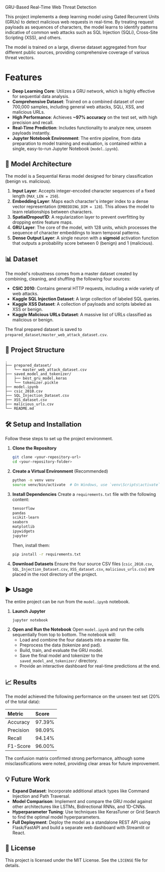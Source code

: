 GRU-Based Real-Time Web Threat Detection

This project implements a deep learning model using Gated Recurrent Units (GRUs) to detect malicious web requests in real-time. By treating request payloads as sequences of characters, the model learns to identify patterns indicative of common web attacks such as SQL Injection (SQLi), Cross-Site Scripting (XSS), and others.

The model is trained on a large, diverse dataset aggregated from four different public sources, providing comprehensive coverage of various threat vectors.

# Features

  * **Deep Learning Core**: Utilizes a GRU network, which is highly effective for sequential data analysis.
  * **Comprehensive Dataset**: Trained on a combined dataset of over 700,000 samples, including general web attacks, SQLi, XSS, and malicious URLs.
  * **High Performance**: Achieves **~97% accuracy** on the test set, with high precision and recall.
  * **Real-Time Prediction**: Includes functionality to analyze new, unseen payloads instantly.
  * **Jupyter Notebook Environment**: The entire pipeline, from data preparation to model training and evaluation, is contained within a single, easy-to-run Jupyter Notebook (`model.ipynb`).

## 🧠 Model Architecture

The model is a Sequential Keras model designed for binary classification (benign vs. malicious).

1.  **Input Layer**: Accepts integer-encoded character sequences of a fixed length (`MAX_LEN = 250`).
2.  **Embedding Layer**: Maps each character's integer index to a dense vector representation (`EMBEDDING_DIM = 128`). This allows the model to learn relationships between characters.
3.  **SpatialDropout1D**: A regularization layer to prevent overfitting by dropping entire feature maps.
4.  **GRU Layer**: The core of the model, with 128 units, which processes the sequence of character embeddings to learn temporal patterns.
5.  **Dense Output Layer**: A single neuron with a **sigmoid** activation function that outputs a probability score between 0 (benign) and 1 (malicious).

## 📊 Dataset

The model's robustness comes from a master dataset created by combining, cleaning, and shuffling the following four sources:

  * **CSIC 2010**: Contains general HTTP requests, including a wide variety of web attacks.
  * **Kaggle SQL Injection Dataset**: A large collection of labeled SQL queries.
  * **Kaggle XSS Dataset**: A collection of payloads and scripts labeled as XSS or benign.
  * **Kaggle Malicious URLs Dataset**: A massive list of URLs classified as malicious or benign.

The final prepared dataset is saved to `prepared_dataset/master_web_attack_dataset.csv`.

## 📁 Project Structure

```
.
├── prepared_dataset/
│   └── master_web_attack_dataset.csv
├── saved_model_and_tokenizer/
│   ├── best_gru_model.keras
│   └── tokenizer.pickle
├── model.ipynb
├── csic_2010.csv
├── SQL_Injection_Dataset.csv
├── XSS_dataset.csv
├── malicious_urls.csv
└── README.md
```

## 🛠️ Setup and Installation

Follow these steps to set up the project environment.

1.  **Clone the Repository**

    ```bash
    git clone <your-repository-url>
    cd <your-repository-folder>
    ```

2.  **Create a Virtual Environment** (Recommended)

    ```bash
    python -m venv venv
    source venv/bin/activate  # On Windows, use `venv\Scripts\activate`
    ```

3.  **Install Dependencies**
    Create a `requirements.txt` file with the following content:

    ```txt
    tensorflow
    pandas
    scikit-learn
    seaborn
    matplotlib
    ipywidgets
    jupyter
    ```

    Then, install them:

    ```bash
    pip install -r requirements.txt
    ```

4.  **Download Datasets**
    Ensure the four source CSV files (`csic_2010.csv`, `SQL_Injection_Dataset.csv`, `XSS_dataset.csv`, `malicious_urls.csv`) are placed in the root directory of the project.

## ▶️ Usage

The entire project can be run from the `model.ipynb` notebook.

1.  **Launch Jupyter**
    ```bash
    jupyter notebook
    ```
2.  **Open and Run the Notebook**
    Open `model.ipynb` and run the cells sequentially from top to bottom. The notebook will:
      * Load and combine the four datasets into a master file.
      * Preprocess the data (tokenize and pad).
      * Build, train, and evaluate the GRU model.
      * Save the final model and tokenizer to the `saved_model_and_tokenizer/` directory.
      * Provide an interactive dashboard for real-time predictions at the end.

## 📈 Results

The model achieved the following performance on the unseen test set (20% of the total data):

| Metric    | Score   |
| :-------- | :------ |
| Accuracy  | 97.39%  |
| Precision | 98.09%  |
| Recall    | 94.14%  |
| F1-Score  | 96.00%  |

The confusion matrix confirmed strong performance, although some misclassifications were noted, providing clear areas for future improvement.

## 💡 Future Work

  * **Expand Dataset**: Incorporate additional attack types like Command Injection and Path Traversal.
  * **Model Comparison**: Implement and compare the GRU model against other architectures like LSTMs, Bidirectional RNNs, and 1D-CNNs.
  * **Hyperparameter Tuning**: Use techniques like KerasTuner or Grid Search to find the optimal model hyperparameters.
  * **Full Deployment**: Deploy the model as a standalone REST API using Flask/FastAPI and build a separate web dashboard with Streamlit or React.

## 📄 License

This project is licensed under the MIT License. See the `LICENSE` file for details.


